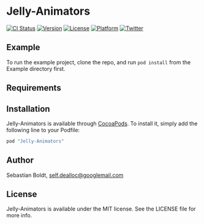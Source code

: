 # Jelly-Animators

[![CI Status](https://travis-ci.org/SebastianBoldt/Jelly-Animators.svg?branch=master?style=flat)](https://travis-ci.org/SebastianBoldt/Jelly-Animators)
[![Version](https://img.shields.io/cocoapods/v/Jelly-Animators.svg)](http://cocoapods.org/pods/Jelly-Animators)
[![License](https://img.shields.io/cocoapods/l/Jelly-Animators.svg)](http://cocoapods.org/pods/Jelly-Animators)
[![Platform](https://img.shields.io/cocoapods/p/Jelly-Animators.svg)](http://cocoapods.org/pods/Jelly-Animators)
[![Twitter](https://img.shields.io/badge/twitter-@sebastianboldt-blue.svg)](http://twitter.com/sebastianboldt)

## Example

To run the example project, clone the repo, and run `pod install` from the Example directory first.

## Requirements

## Installation

Jelly-Animators is available through [CocoaPods](http://cocoapods.org). To install
it, simply add the following line to your Podfile:

```ruby
pod "Jelly-Animators"
```

## Author

Sebastian Boldt, self.dealloc@googlemail.com

## License

Jelly-Animators is available under the MIT license. See the LICENSE file for more info.
